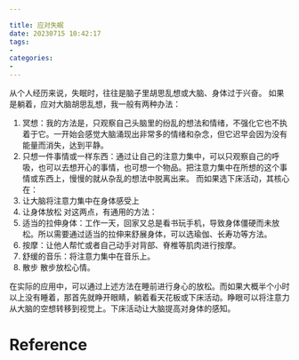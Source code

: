 ```yaml
---

title: 应对失眠
date: 20230715 10:42:17
tags: 
- 
categories: 
- 
---
```

从个人经历来说，失眠时，往往是脑子里胡思乱想或大脑、身体过于兴奋。
如果是躺着，应对大脑胡思乱想，我一般有两种办法：
1. 冥想：我的方法是，只观察自己头脑里的纷乱的想法和情绪，不强化它也不执着于它。一开始会感觉大脑涌现出非常多的情绪和杂念，但它迟早会因为没有能量而消失，达到平静。
2. 只想一件事情或一样东西：通过让自己的注意力集中，可以只观察自己的呼吸，也可以去想开心的事情，也可想一个物品。把注意力集中在所想的这个事情或东西上，慢慢的就从杂乱的想法中脱离出来。
而如果选下床活动，其核心在：
1. 让大脑将注意力集中在身体感受上
2. 让身体放松 
对这两点，有通用的方法：
1. 适当的拉伸身体：工作一天，回家又总是看书玩手机，导致身体僵硬而未放松。所以需要通过适当的拉伸来舒展身体，可以选瑜伽、长寿功等方法。
2. 按摩：让他人帮忙或者自己动手对背部、脊椎等肌肉进行按摩。
3. 舒缓的音乐：将注意力集中在音乐上。
4. 散步 散步放松心情。

在实际的应用中，可以通过上述方法在睡前进行身心的放松。而如果大概半个小时以上没有睡着，那首先就睁开眼睛，躺着看天花板或下床活动。睁眼可以将注意力从大脑的空想转移到视觉上。下床活动让大脑提高对身体的感知。




# Reference
